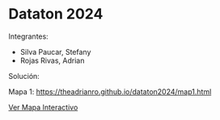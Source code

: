 # Dataton 2024

Integrantes:
* Silva Paucar, Stefany
* Rojas Rivas, Adrian



Solución: 


Mapa 1: https://theadrianro.github.io/dataton2024/map1.html


[Ver Mapa Interactivo]([https://tu-usuario.github.io/tu-repositorio/docs/map.html](https://theadrianro.github.io/dataton2024/map1.html))

